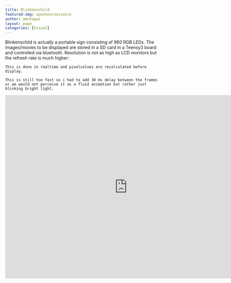```yaml
---
title: Blinkenschild
featured-img: openneuroscience
author: amchagas
layout: page
categories: [Visual]
---
```



Blinkenschild is actually a portable sign consisting of 960 RGB LEDs. The images/movies to be displayed are stored in a SD card in a Teensy3 board and controlled via bluetooth. Resolution is not as high as LCD monitors but the refresh rate is much higher:

    This is done in realtime and pixelvalues are recalculated before display.

    This is still too fast so i had to add 30 ms delay between the frames or we would not perceive it as a fluid animation but rather just blinking bright light.


<iframe width="790" height="593" src="https://www.youtube.com/embed/VX14pmky07Q" frameborder="0" allow="accelerometer; autoplay; encrypted-media; gyroscope; picture-in-picture" allowfullscreen></iframe>
